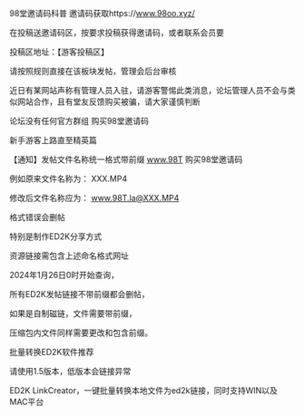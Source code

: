 98堂邀请码科普
 邀请码获取https://www.98oo.xyz/

 在投稿送邀请码区，按要求投稿获得邀请码，或者联系会员要


投稿区地址：【游客投稿区】

请按照规则直接在该板块发帖，管理会后台审核


近日有某网站声称有管理人员入驻，请游客警惕此类消息，论坛管理人员不会与类似网站合作，且有堂友反馈购买被骗，请大家谨慎判断


论坛没有任何官方群组
购买98堂邀请码

新手游客上路直至精英篇



 【通知】发帖文件名称统一格式带前缀  www.98T
购买98堂邀请码

例如原来文件名称为： XXX.MP4

修改后文件名称应为： www.98T.la@XXX.MP4


格式错误会删帖

特别是制作ED2K分享方式

资源链接需包含上述命名格式网址


2024年1月26日0时开始查询，

所有ED2K发帖链接不带前缀都会删帖，

如果是自制磁链，文件需要带前缀，

压缩包内文件同样需要更改和包含前缀。


批量转换ED2K软件推荐

请使用1.5版本，低版本会链接异常


ED2K LinkCreator，一键批量转换本地文件为ed2k链接，同时支持WIN以及MAC平台 
